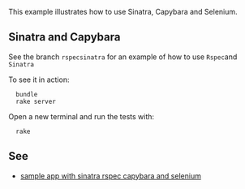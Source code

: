 This example illustrates how to use Sinatra, Capybara and Selenium.
## Sinatra and Capybara 
See the branch `rspecsinatra`
for an example of how to use `Rspec`and `Sinatra`

To see it in action:

      bundle
      rake server

Open a new terminal and run the tests with:

      rake

## See 
* [sample app with sinatra rspec capybara and selenium](http://codedecoder.wordpress.com/2013/01/09/sample-app-with-sinatra-rspec-capybara-and-selenium/)
